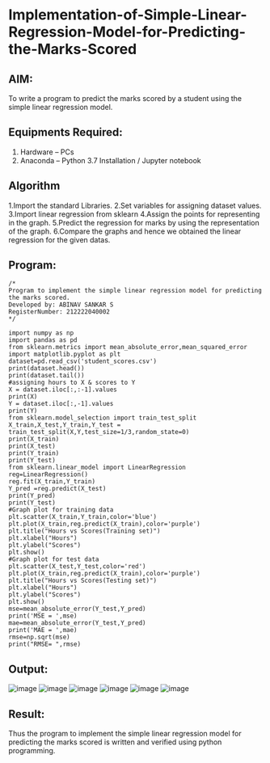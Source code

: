 # Implementation-of-Simple-Linear-Regression-Model-for-Predicting-the-Marks-Scored

## AIM:
To write a program to predict the marks scored by a student using the simple linear regression model.

## Equipments Required:
1. Hardware – PCs
2. Anaconda – Python 3.7 Installation / Jupyter notebook

## Algorithm
1.Import the standard Libraries.
2.Set variables for assigning dataset values.
3.Import linear regression from sklearn
4.Assign the points for representing in the graph.
5.Predict the regression for marks by using the representation of the graph.
6.Compare the graphs and hence we obtained the linear regression for the given datas.

## Program:
```
/*
Program to implement the simple linear regression model for predicting the marks scored.
Developed by: ABINAV SANKAR S
RegisterNumber: 212222040002
*/

import numpy as np
import pandas as pd
from sklearn.metrics import mean_absolute_error,mean_squared_error
import matplotlib.pyplot as plt
dataset=pd.read_csv('student_scores.csv')
print(dataset.head())
print(dataset.tail())
#assigning hours to X & scores to Y
X = dataset.iloc[:,:-1].values
print(X)
Y = dataset.iloc[:,-1].values
print(Y)
from sklearn.model_selection import train_test_split
X_train,X_test,Y_train,Y_test = train_test_split(X,Y,test_size=1/3,random_state=0)
print(X_train)
print(X_test)
print(Y_train)
print(Y_test)
from sklearn.linear_model import LinearRegression
reg=LinearRegression()
reg.fit(X_train,Y_train)
Y_pred =reg.predict(X_test)
print(Y_pred)
print(Y_test)
#Graph plot for training data
plt.scatter(X_train,Y_train,color='blue')
plt.plot(X_train,reg.predict(X_train),color='purple')
plt.title("Hours vs Scores(Training set)")
plt.xlabel("Hours")
plt.ylabel("Scores")
plt.show()
#Graph plot for test data
plt.scatter(X_test,Y_test,color='red')
plt.plot(X_train,reg.predict(X_train),color='purple')
plt.title("Hours vs Scores(Testing set)")
plt.xlabel("Hours")
plt.ylabel("Scores")
plt.show()
mse=mean_absolute_error(Y_test,Y_pred)
print('MSE = ',mse)
mae=mean_absolute_error(Y_test,Y_pred)
print('MAE = ',mae)
rmse=np.sqrt(mse)
print("RMSE= ",rmse)
```

## Output:
![image](https://github.com/Abinavsankar/Implementation-of-Simple-Linear-Regression-Model-for-Predicting-the-Marks-Scored/assets/119103734/7e9a0db3-e69f-464a-b763-778bb634d3e3)
![image](https://github.com/Abinavsankar/Implementation-of-Simple-Linear-Regression-Model-for-Predicting-the-Marks-Scored/assets/119103734/85657f61-c270-41c6-b22f-4b26f0e41904)
![image](https://github.com/Abinavsankar/Implementation-of-Simple-Linear-Regression-Model-for-Predicting-the-Marks-Scored/assets/119103734/cea603c4-a8ca-44c2-bbba-16f23bdfab47)
![image](https://github.com/Abinavsankar/Implementation-of-Simple-Linear-Regression-Model-for-Predicting-the-Marks-Scored/assets/119103734/ef4c00fc-47fe-45d5-bc2c-598fe8f46a2f)
![image](https://github.com/Abinavsankar/Implementation-of-Simple-Linear-Regression-Model-for-Predicting-the-Marks-Scored/assets/119103734/de66d5bb-1602-4c04-bf03-c484eb8a14c1)
![image](https://github.com/Abinavsankar/Implementation-of-Simple-Linear-Regression-Model-for-Predicting-the-Marks-Scored/assets/119103734/1c2d260f-9914-494e-afe6-542b2fab4ae4)



## Result:
Thus the program to implement the simple linear regression model for predicting the marks scored is written and verified using python programming.
